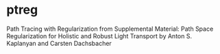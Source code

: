 # ptreg
 Path Tracing with Regularization from Supplemental Material: Path Space Regularization for Holistic and Robust Light Transport  by Anton S. Kaplanyan and Carsten Dachsbacher
